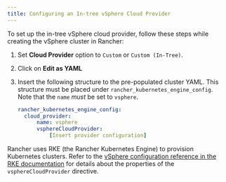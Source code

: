 ```yaml
---
title: Configuring an In-tree vSphere Cloud Provider
---
```


<head>
  <link rel="canonical" href="https://ranchermanager.docs.rancher.com/how-to-guides/new-user-guides/kubernetes-clusters-in-rancher-setup/set-up-cloud-providers/configure-in-tree-vsphere"/>
</head>

To set up the in-tree vSphere cloud provider, follow these steps while creating the vSphere cluster in Rancher:

1. Set **Cloud Provider** option to `Custom` or `Custom (In-Tree)`.
1. Click on **Edit as YAML**
1. Insert the following structure to the pre-populated cluster YAML. This structure must be placed under `rancher_kubernetes_engine_config`. Note that the `name` *must* be set to `vsphere`.

    ```yaml
    rancher_kubernetes_engine_config:
      cloud_provider:
          name: vsphere
          vsphereCloudProvider:
              [Insert provider configuration]
    ```

Rancher uses RKE (the Rancher Kubernetes Engine) to provision Kubernetes clusters. Refer to the [vSphere configuration reference in the RKE documentation](https://rancher.com/docs/rke/latest/en/config-options/cloud-providers/vsphere/config-reference/) for details about the properties of the `vsphereCloudProvider` directive.
